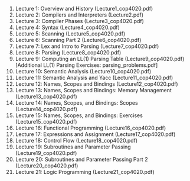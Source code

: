 1. Lecture 1: Overview and History (Lecture1_cop4020.pdf)
2. Lecture 2: Compilers and Interpreters (Lecture2.pdf)
3. Lecture 3: Compiler Phases (Lecture3_cop4020.pdf)
4. Lecture 4: Syntax (Lecture4_cop4020.pdf)
5. Lecture 5: Scanning (Lecture5_cop4020.pdf)
6. Lecture 6: Scanning Part 2 (Lecture6_cop4020.pdf)
7. Lecture 7: Lex and Intro to Parsing (Lecture7_cop4020.pdf)
8. Lecture 8: Parsing (Lecture8_cop4020.pdf)
9. Lecture 9: Computing an LL(1) Parsing Table (Lecture9_cop4020.pdf) [Additional LL(1) Parsing Exercises: parsing_problems.pdf]
10. Lecture 10: Semantic Analysis (Lecture10_cop4020.pdf)
11. Lecture 11: Semantic Analysis and Yacc (Lecture11_cop4020.pdf)
12. Lecture 12: Names, Scopes and Bindings (Lecture12_cop4020.pdf)
13. Lecture 13: Names, Scopes and Bindings: Memory Management (Lecture13_cop4020.pdf)
14. Lecture 14: Names, Scopes, and Bindings: Scopes (Lecture14_cop4020.pdf)
15. Lecture 15: Names, Scopes, and Bindings: Exercises (Lecture15_cop4020.pdf)
16. Lecture 16: Functional Programming (Lecture16_cop4020.pdf)
17. Lecture 17: Expressions and Assignment (Lecture17_cop4020.pdf)
18. Lecture 18: Control Flow (Lecture18_cop4020.pdf)
19. Lecture 19: Subroutines and Parameter Passing (Lecture19_cop4020.pdf)
20. Lecture 20: Subroutines and Parameter Passing Part 2 (Lecture20_cop4020.pdf)
21. Lecture 21: Logic Programming (Lecture21_cop4020.pdf)
